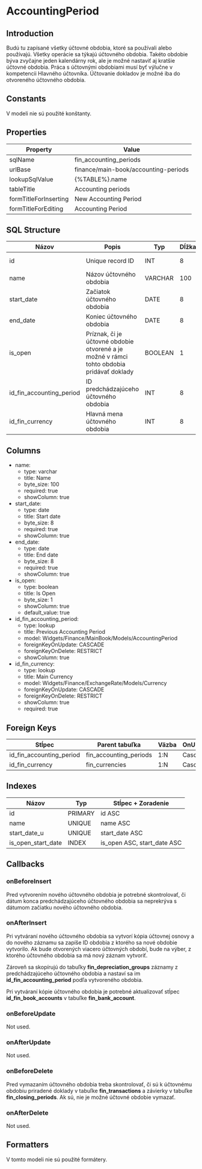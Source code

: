 # AccountingPeriod

## Introduction

Budú tu zapísané všetky účtovné obdobia, ktoré sa používali alebo používajú. Všetky operácie sa týkajú účtovného obdobia. Takéto obdobie býva zvyčajne jeden kalendárny rok, ale je možné nastaviť aj kratšie účtovné obdobia. 
Práca s účtovnými obdobiami musí byť výlučne v kompetencii Hlavného účtovníka.
Účtovanie dokladov je možné iba do otvoreného účtovného obdobia.

## Constants

V modeli nie sú použité konštanty.

## Properties

| Property | Value |
| - | - |
| sqlName | fin_accounting_periods |
| urlBase | finance/main-book/accounting-periods |
| lookupSqlValue | {%TABLE%}.name |
| tableTitle | Accounting periods |
| formTitleForInserting | New Accounting Period |
| formTitleForEditing | Accounting Period |

## SQL Structure

| Názov | Popis | Typ | Dĺžka | NULL | Default |
| - | - | - | - | - | - |
| id | Unique record ID | INT | 8 | NOT NULL | 0 |
| name | Názov účtovného obdobia | VARCHAR | 100 | NOT NULL | "" |
| start_date | Začiatok účtovného obdobia | DATE | 8 | NOT NULL |  |
| end_date | Koniec účtovného obdobia | DATE | 8 | NOT NULL |  |
| is_open | Príznak, či je účtovné obdobie otvorené a je možné v rámci tohto obdobia pridávať doklady | BOOLEAN | 1 | NOT NULL | 1 |
| id_fin_accounting_period | ID predchádzajúceho účtovného obdobia | INT | 8 | NULL |  |
| id_fin_currency | Hlavná mena účtovného obdobia | INT | 8 | NOT NULL |  |

## Columns

* name:
  * type: varchar
  * title: Name
  * byte_size: 100
  * required: true
  * showColumn: true
* start_date:
  * type: date
  * title: Start date
  * byte_size: 8
  * required: true
  * showColumn: true
* end_date:
  * type: date
  * title: End date
  * byte_size: 8
  * required: true
  * showColumn: true
* is_open:
  * type: boolean
  * title: Is Open
  * byte_size: 1
  * showColumn: true
  * default_value: true
* id_fin_accounting_period:
  * type: lookup
  * title: Previous Accounting Period
  * model: Widgets/Finance/MainBook/Models/AccountingPeriod
  * foreignKeyOnUpdate: CASCADE
  * foreignKeyOnDelete: RESTRICT
  * showColumn: true
* id_fin_currency:
  * type: lookup
  * title: Main Currency
  * model: Widgets/Finance/ExchangeRate/Models/Currency
  * foreignKeyOnUpdate: CASCADE
  * foreignKeyOnDelete: RESTRICT
  * showColumn: true
  * required: true

## Foreign Keys

| Stĺpec | Parent tabuľka | Väzba | OnUpdate | OnDelete |
| - | - | - | - | - |
| id_fin_accounting_period |  fin_accounting_periods |  1:N |  Cascade |  Cascade |
| id_fin_currency |  fin_currencies |  1:N |  Cascade |  Restrict |

## Indexes

| Názov | Typ | Stĺpec + Zoradenie |
| - | - | - |
| id | PRIMARY | id ASC |
| name | UNIQUE | name ASC |
| start_date_u | UNIQUE | start_date ASC |
| is_open_start_date | INDEX | is_open ASC, start_date ASC |

## Callbacks

### onBeforeInsert

Pred vytvorením nového účtovného obdobia je potrebné skontrolovať, či dátum konca predchádzajúceho účtovného obdobia sa neprekrýva s dátumom začiatku nového účtovného obdobia.

### onAfterInsert

Pri vytváraní nového účtovného obdobia sa vytvorí kópia účtovnej osnovy a do nového záznamu sa zapíše ID obdobia z ktorého sa nové obdobie vytvorilo. Ak bude otvorených viacero účtovných období, bude na výber, z ktorého účtovného obdobia sa má nový záznam vytvoriť.

Zároveň sa skopírujú do tabuľky **fin_depreciation_groups** záznamy z predchádzajúceho účtovného obdobia a nastaví sa im **id_fin_accounting_period** podľa vytvoreného obdobia.

Pri vytváraní kópie účtovného obdobia je potrebné aktualizovať stĺpec  **id_fin_book_accounts** v tabuľke **fin_bank_account**.

### onBeforeUpdate

Not used.

### onAfterUpdate

Not used.

### onBeforeDelete

Pred vymazaním účtovného obdobia treba skontrolovať, či sú k účtovnému obdobiu priradené doklady v tabuľke **fin_transactions** a závierky v tabuľke **fin_closing_periods**. Ak sú, nie je možné účtovné obdobie vymazať.

### onAfterDelete

Not used.

## Formatters

V tomto modeli nie sú použité formátery.
